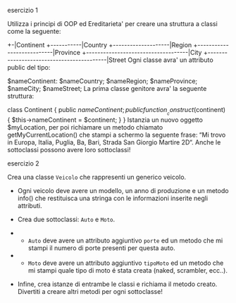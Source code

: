 esercizio 1

Utilizza i principi di OOP ed Ereditarieta' per creare una struttura a classi come la seguente:


+-|Continent
+-----------|Country
+--------------------|Region
+---------------------------|Province
+------------------------------------|City
+------------------------------------------|Street
Ogni classe avra' un attributo public del tipo:


$nameContinent:
$nameCountry;
$nameRegion;
$nameProvince;
$nameCity;
$nameStreet;
La prima classe genitore avra' la seguente struttura:


class Continent
{
  public $nameContinent;
  public function __construct($continent)
  {
    $this->nameContinent = $continent;
  }
}
Istanzia un nuovo oggetto $myLocation, per poi richiamare un metodo chiamato getMyCurrentLocation() che stampi a schermo la seguente frase: “Mi trovo in Europa, Italia, Puglia, Ba, Bari, Strada San Giorgio Martire 2D“. Anche le sottoclassi possono avere loro sottoclassi!

esercizio 2

Crea una classe `Veicolo` che rappresenti un generico veicolo.

 * Ogni veicolo deve avere un modello, un anno di produzione e un metodo info() che restituisca una stringa con le informazioni inserite negli attributi.

 * Crea due sottoclassi: `Auto` e `Moto`.

 * - `Auto` deve avere un attributo aggiuntivo `porte` ed un metodo che mi stampi il numero di porte presenti per questa auto.

 * - `Moto` deve avere un attributo aggiuntivo `tipoMoto` ed un metodo che mi stampi quale tipo di moto é stata creata (naked, scrambler, ecc..).



 * Infine, crea istanze di entrambe le classi e richiama il metodo  creato. Divertiti a creare altri metodi per ogni sottoclasse!